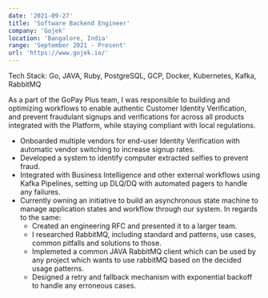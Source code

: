 ```yaml
---
date: '2021-09-27'
title: 'Software Backend Engineer'
company: 'Gojek'
location: 'Bangalore, India'
range: 'September 2021 - Present'
url: 'https://www.gojek.io/'
---
```


Tech Stack: Go, JAVA, Ruby, PostgreSQL, GCP, Docker, Kubernetes, Kafka, RabbitMQ

As a part of the GoPay Plus team, I was responsible to building and optimizing workflows to enable authentic Customer Identity Verification, and prevent fraudulant signups and verifications for across all products integrated with the Platform, while staying compliant with local regulations.

- Onboarded multiple vendors for end-user Identity Verification with automatic vendor switching to increase signup rates.
- Developed a system to identify computer extracted selfies to prevent fraud.
- Integrated with Business Intelligence and other external workflows using Kafka Pipelines, setting up DLQ/DQ with automated pagers to handle any failures.
- Currently owning an initiative to build an asynchronous state machine to manage application states and workflow through our system. In regards to the same:
  - Created an engineering RFC and presented it to a larger team.
  - I researched RabbitMQ, including standard and patterns, use cases, common pitfalls and solutions to those.
  - Implemeted a common JAVA RabbitMQ client which can be used by any project which wants to use rabbitMQ based on the decided usage patterns.
  - Designed a retry and fallback mechanism with exponential backoff to handle any erroneous cases.
